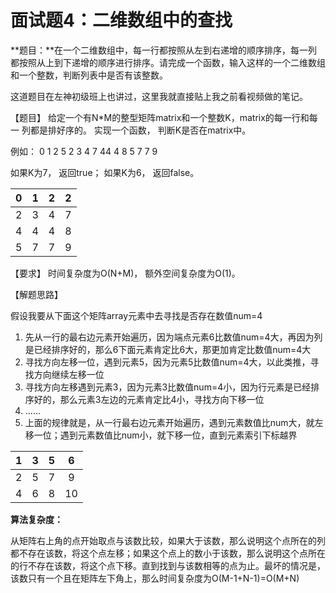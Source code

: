 # 面试题4：二维数组中的查找

**题目：**在一个二维数组中，每一行都按照从左到右递增的顺序排序，每一列都按照从上到下递增的顺序进行排序。请完成一个函数，输入这样的一个二维数组和一个整数，判断列表中是否有该整数。



这道题目在左神初级班上也讲过，这里我就直接贴上我之前看视频做的笔记。

【题目】 给定一个有N*M的整型矩阵matrix和一个整数K，matrix的每一行和每一 列都是排好序的。 实现一个函数， 判断K是否在matrix中。

 例如： 0 1 2 5 2 3 4 7 44 4 8 5 7 7 9

 如果K为7， 返回true； 如果K为6， 返回false。

|  0   |  1   |  2   |  2   |
| :--: | :--: | :--: | :--: |
|  2   |  3   |  4   |  7   |
|  4   |  4   |  4   |  8   |
|  5   |  7   |  7   |  9   |

【要求】 时间复杂度为O(N+M)， 额外空间复杂度为O(1)。



【解题思路】

假设我要从下面这个矩阵array元素中去寻找是否存在数值num=4

1. 先从一行的最右边元素开始遍历，因为端点元素6比数值num=4大，再因为列是已经排序好的，那么6下面元素肯定比6大，那更加肯定比数值num=4大
2. 寻找方向左移一位，遇到元素5，因为元素5比数值num=4大，以此类推，寻找方向继续左移一位
3. 寻找方向左移遇到元素3，因为元素3比数值num=4小，因为行元素是已经排序好的，那么元素3左边的元素肯定比4小，寻找方向下移一位
4. ......
5. 上面的规律就是，从一行最右边元素开始遍历，遇到元素数值比num大，就左移一位；遇到元素数值比num小，就下移一位，直到元素索引下标越界

|  1   |  3   |  5   |  6   |
| :--: | :--: | :--: | :--: |
|  2   |  5   |  7   |  9   |
|  4   |  6   |  8   |  10  |



**算法复杂度：**

从矩阵右上角的点开始取点与该数比较，如果大于该数，那么说明这个点所在的列都不存在该数，将这个点左移；如果这个点上的数小于该数，那么说明这个点所在的行不存在该数，将这个点下移。直到找到与该数相等的点为止。最坏的情况是，该数只有一个且在矩阵左下角上，那么时间复杂度为O(M-1+N-1)=O(M+N)

